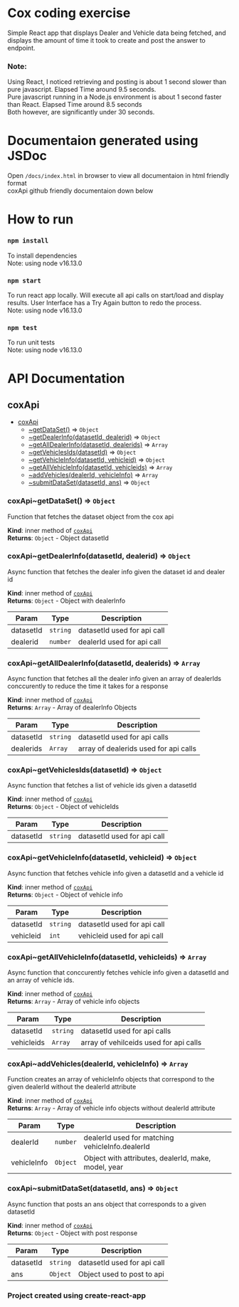 # Cox coding exercise

Simple React app that displays Dealer and Vehicle data being fetched, and
displays the amount of time it took to create and post the answer to endpoint.

### Note:

Using React, I noticed retrieving and posting is about 1 second slower than pure javascript. Elapsed Time around 9.5 seconds. <br>
Pure javascript running in a Node.js environment is about 1 second faster than React. Elapsed Time around 8.5 seconds <br>
Both however, are significantly under 30 seconds.

# Documentaion generated using JSDoc

Open `/docs/index.html` in browser to view all documentaion in html friendly format<br>
coxApi github friendly documentaion down below <br>

# How to run

### `npm install`

To install dependencies <br>
Note: using node v16.13.0

### `npm start`

To run react app locally. Will execute all api calls on start/load and display results.
User Interface has a Try Again button to redo the process. <br>
Note: using node v16.13.0

### `npm test`

To run unit tests <br>
Note: using node v16.13.0

# API Documentation

<a name="module_coxApi"></a>

## coxApi

- [coxApi](#module_coxApi)
  - [~getDataSet()](#module_coxApi..getDataSet) ⇒ <code>Object</code>
  - [~getDealerInfo(datasetId, dealerid)](#module_coxApi..getDealerInfo) ⇒ <code>Object</code>
  - [~getAllDealerInfo(datasetId, dealerids)](#module_coxApi..getAllDealerInfo) ⇒ <code>Array</code>
  - [~getVehiclesIds(datasetId)](#module_coxApi..getVehiclesIds) ⇒ <code>Object</code>
  - [~getVehicleInfo(datasetId, vehicleid)](#module_coxApi..getVehicleInfo) ⇒ <code>Object</code>
  - [~getAllVehicleInfo(datasetId, vehicleids)](#module_coxApi..getAllVehicleInfo) ⇒ <code>Array</code>
  - [~addVehicles(dealerId, vehicleInfo)](#module_coxApi..addVehicles) ⇒ <code>Array</code>
  - [~submitDataSet(datasetId, ans)](#module_coxApi..submitDataSet) ⇒ <code>Object</code>

<a name="module_coxApi..getDataSet"></a>

### coxApi~getDataSet() ⇒ <code>Object</code>

Function that fetches the dataset object from the cox api

**Kind**: inner method of [<code>coxApi</code>](#module_coxApi)  
**Returns**: <code>Object</code> - Object datasetId  
<a name="module_coxApi..getDealerInfo"></a>

### coxApi~getDealerInfo(datasetId, dealerid) ⇒ <code>Object</code>

Async function that fetches the dealer info given the dataset id and dealer id

**Kind**: inner method of [<code>coxApi</code>](#module_coxApi)  
**Returns**: <code>Object</code> - Object with dealerInfo

| Param     | Type                | Description                 |
| --------- | ------------------- | --------------------------- |
| datasetId | <code>string</code> | datasetId used for api call |
| dealerid  | <code>number</code> | dealerId used for api call  |

<a name="module_coxApi..getAllDealerInfo"></a>

### coxApi~getAllDealerInfo(datasetId, dealerids) ⇒ <code>Array</code>

Async function that fetches all the dealer info given an array of dealerIds
conccurently to reduce the time it takes for a response

**Kind**: inner method of [<code>coxApi</code>](#module_coxApi)  
**Returns**: <code>Array</code> - Array of dealerInfo Objects

| Param     | Type                | Description                           |
| --------- | ------------------- | ------------------------------------- |
| datasetId | <code>string</code> | datasetId used for api calls          |
| dealerids | <code>Array</code>  | array of dealerids used for api calls |

<a name="module_coxApi..getVehiclesIds"></a>

### coxApi~getVehiclesIds(datasetId) ⇒ <code>Object</code>

Async function that fetches a list of vehicle ids given a datasetId

**Kind**: inner method of [<code>coxApi</code>](#module_coxApi)  
**Returns**: <code>Object</code> - Object of vehicleIds

| Param     | Type                | Description                 |
| --------- | ------------------- | --------------------------- |
| datasetId | <code>string</code> | datasetId used for api call |

<a name="module_coxApi..getVehicleInfo"></a>

### coxApi~getVehicleInfo(datasetId, vehicleid) ⇒ <code>Object</code>

Async function that fetches vehicle info given a datasetId and a vehicle id

**Kind**: inner method of [<code>coxApi</code>](#module_coxApi)  
**Returns**: <code>Object</code> - Object of vehicle info

| Param     | Type                | Description                 |
| --------- | ------------------- | --------------------------- |
| datasetId | <code>string</code> | datasetId used for api call |
| vehicleid | <code>int</code>    | vehicleid used for api call |

<a name="module_coxApi..getAllVehicleInfo"></a>

### coxApi~getAllVehicleInfo(datasetId, vehicleids) ⇒ <code>Array</code>

Async function that conccurently fetches vehicle info given a datasetId and
an array of vehicle ids.

**Kind**: inner method of [<code>coxApi</code>](#module_coxApi)  
**Returns**: <code>Array</code> - Array of vehicle info objects

| Param      | Type                | Description                            |
| ---------- | ------------------- | -------------------------------------- |
| datasetId  | <code>string</code> | datasetId used for api calls           |
| vehicleids | <code>Array</code>  | array of vehilceids used for api calls |

<a name="module_coxApi..addVehicles"></a>

### coxApi~addVehicles(dealerId, vehicleInfo) ⇒ <code>Array</code>

Function creates an array of vehicleInfo objects that correspond to the given
dealerId without the dealerId attribute

**Kind**: inner method of [<code>coxApi</code>](#module_coxApi)  
**Returns**: <code>Array</code> - Array of vehicle info objects without dealerId attribute

| Param       | Type                | Description                                         |
| ----------- | ------------------- | --------------------------------------------------- |
| dealerId    | <code>number</code> | dealerId used for matching vehicleInfo.dealerId     |
| vehicleInfo | <code>Object</code> | Object with attributes, dealerId, make, model, year |

<a name="module_coxApi..submitDataSet"></a>

### coxApi~submitDataSet(datasetId, ans) ⇒ <code>Object</code>

Async function that posts an ans object that corresponds to a given datasetId

**Kind**: inner method of [<code>coxApi</code>](#module_coxApi)  
**Returns**: <code>Object</code> - Object with post response

| Param     | Type                | Description                 |
| --------- | ------------------- | --------------------------- |
| datasetId | <code>string</code> | datasetId used for api call |
| ans       | <code>Object</code> | Object used to post to api  |

### Project created using create-react-app
